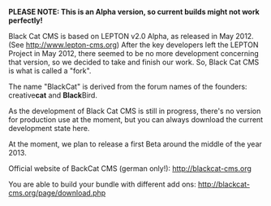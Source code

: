 **PLEASE NOTE: This is an Alpha version, so current builds might not work perfectly!**

Black Cat CMS is based on LEPTON v2.0 Alpha, as released in May 2012. (See http://www.lepton-cms.org) 
After the key developers left the LEPTON Project in May 2012, there seemed to be no more development 
concerning that version, so we decided to take and finish our work. So, Black Cat CMS is what is called a "fork".

The name "BlackCat" is derived from the forum names of the founders: creative<strong>cat</strong> and <strong>Black</strong>Bird.

As the development of Black Cat CMS is still in progress, there's no version for production use at the 
moment, but you can always download the current development state here.

At the moment, we plan to release a first Beta around the middle of the year 2013.

Official website of BackCat CMS (german only!):
http://blackcat-cms.org

You are able to build your bundle with different add ons:
http://blackcat-cms.org/page/download.php
